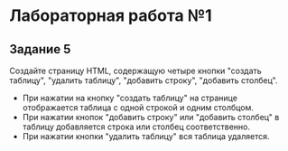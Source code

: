 # Лабораторная работа №1

## Задание 5

Создайте страницу HTML, содержащую четыре кнопки "создать таблицу", "удалить таблицу", "добавить строку", "добавить столбец".

* При нажатии на кнопку "создать таблицу" на странице отображается таблица с одной строкой и одним столбцом.
* При нажатии кнопок "добавить строку" или "добавить столбец" в таблицу добавляется строка или столбец соответственно.
* При нажатии кнопки "удалить таблицу" вся таблица удаляется.
